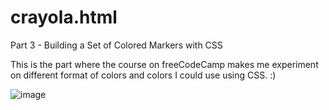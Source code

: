 # crayola.html
Part 3 - Building a Set of Colored Markers with CSS

This is the part where the course on freeCodeCamp makes me experiment on different format of colors and colors I could use using CSS. :)

![image](https://github.com/TommyDeLeon/crayola.html/assets/144635056/27347929-1f28-4468-8a99-975cff7291c9)
